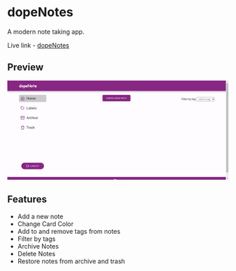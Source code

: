 # dopeNotes
A modern note taking app.

Live link - [dopeNotes](https://dopenotes.netlify.app/)

## Preview

![](/preview.gif)

## Features

- Add a new note
- Change Card Color
- Add to and remove tags from notes
- Filter by tags
- Archive Notes
- Delete Notes
- Restore notes from archive and trash
